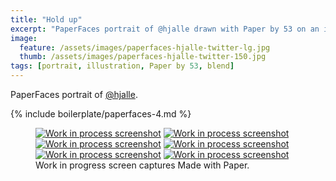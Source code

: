 ```yaml
---
title: "Hold up"
excerpt: "PaperFaces portrait of @hjalle drawn with Paper by 53 on an iPad."
image: 
  feature: /assets/images/paperfaces-hjalle-twitter-lg.jpg
  thumb: /assets/images/paperfaces-hjalle-twitter-150.jpg
tags: [portrait, illustration, Paper by 53, blend]
---
```


PaperFaces portrait of [@hjalle](http://twitter.com/hjalle).

{% include boilerplate/paperfaces-4.md %}

<figure class="third">
	<a href="{{ site.url }}/assets/images/paperfaces-hjalle-process-1-lg.jpg"><img src="{{ site.url }}/assets/images/paperfaces-hjalle-process-1-600.jpg" alt="Work in process screenshot"></a>
	<a href="{{ site.url }}/assets/images/paperfaces-hjalle-process-2-lg.jpg"><img src="{{ site.url }}/assets/images/paperfaces-hjalle-process-2-600.jpg" alt="Work in process screenshot"></a>
	<a href="{{ site.url }}/assets/images/paperfaces-hjalle-process-3-lg.jpg"><img src="{{ site.url }}/assets/images/paperfaces-hjalle-process-3-600.jpg" alt="Work in process screenshot"></a>
	<a href="{{ site.url }}/assets/images/paperfaces-hjalle-process-4-lg.jpg"><img src="{{ site.url }}/assets/images/paperfaces-hjalle-process-4-600.jpg" alt="Work in process screenshot"></a>
	<a href="{{ site.url }}/assets/images/paperfaces-hjalle-process-5-lg.jpg"><img src="{{ site.url }}/assets/images/paperfaces-hjalle-process-5-600.jpg" alt="Work in process screenshot"></a>
	<a href="{{ site.url }}/assets/images/paperfaces-hjalle-process-6-lg.jpg"><img src="{{ site.url }}/assets/images/paperfaces-hjalle-process-6-600.jpg" alt="Work in process screenshot"></a>
	<figcaption>Work in progress screen captures Made with Paper.</figcaption>
</figure>
